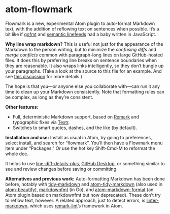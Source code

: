 # atom-flowmark

Flowmark is a new, experimental Atom plugin to auto-format Markdown text, with the
addition of reflowing text on sentences when possible.
It’s a bit like if
[gofmt](https://utcc.utoronto.ca/~cks/space/blog/programming/GoWhyGofmtAccepted) and
[semantic linefeeds](http://rhodesmill.org/brandon/2012/one-sentence-per-line/) had a baby
written in JavaScript.

**Why line wrap markdown?** This is useful not just for the appearance of the Markdown to the
person writing, but to minimize the *confusing diffs* and *merge conflicts* common with
paragraph-long lines on large GitHub-hosted files.
It does this by preferring line breaks on sentence boundaries when they are reasonable.
It also wraps links intelligently, so they don’t bungle up your paragraphs.
(Take a look at the source to this file for an example.
And see [this discussion](https://github.com/shurcooL/markdownfmt/issues/17) for more
details.)

The hope is that you—or anyone else you collaborate with—can run it any time to clean up
your Markdown consistently.
Note that formatting rules can be complex, as long as they’re consistent.

**Other features:**

- Full, deterministic Markdown support, based on
  [Remark](https://github.com/remarkjs/remark) and typographic fixes via
  [Textr](https://github.com/A/textr).
- Switches to smart quotes, dashes, and the like (by default).

**Installation and use:** Install as usual in Atom, by going to preferences, select install,
and search for “flowmark”. You’ll then have a Flowmark menu item under “Packages.”
Or use the hot key Shift-Cmd-M to reformat the whole doc.

It helps to use [line-diff-details-plus](https://atom.io/packages/line-diff-details-plus),
[GitHub Desktop](https://desktop.github.com/), or something similar to see and review
changes before saving or committing.

**Alternatives and previous work:** Auto-formatting Markdown has been done before, notably
with [tidy-markdown](https://github.com/slang800/tidy-markdown) and
[atom-tidy-markdown](https://github.com/slang800/atom-tidy-markdown) (also used in
[atom-beautify](https://github.com/Glavin001/atom-beautify)),
[markdownfmt](https://github.com/shurcooL/markdownfmt) (in Go), and
[atom-markdown-format](https://github.com/shurcooL-legacy/atom-markdown-format) (an Atom
plugin based on markdownfmt but now deprecated). These don’t try to reflow text, however.
A related approach, just to detect errors, is
[linter-markdown](https://github.com/AtomLinter/linter-markdown), which uses
[remark-lint](https://github.com/remarkjs/remark-lint)’s framework in Atom.
